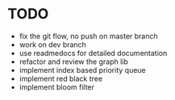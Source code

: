 # TODO

- fix the git flow, no push on master branch
- work on dev branch
- use readmedocs for detailed documentation
- refactor and review the graph lib
- implement index based priority queue
- implement red black tree
- implement bloom filter

